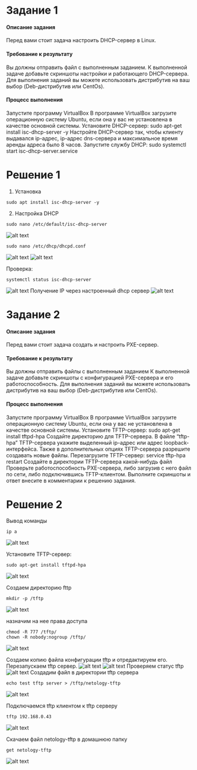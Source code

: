 # Задание 1
#### Описание задания
Перед вами стоит задача настроить DHCP-сервер в Linux.

#### Требование к результату
Вы должны отправить файл с выполненным заданием.
К выполненной задаче добавьте скриншоты настройки и работающего DHCP-сервера.
Для выполнения заданий вы можете использовать дистрибутив на ваш выбор (Deb-дистрибутив или CentOs).
#### Процесс выполнения
Запустите программу VirtualBox
В программе VirtualBox загрузите операционную систему Ubuntu, если она у вас не установлена в качестве основной системы.
Установите DHCP-сервер: sudo apt-get install isc-dhcp-server -y
Настройте DHCP-сервер так, чтобы клиенту выдавался ip-адрес, ip-адрес dns-сервера и максимальное время аренды адреса было 8 часов.
Запустите службу DHCP: sudo systemctl start isc-dhcp-server.service

# Решение 1
1) Установка
```
sudo apt install isc-dhcp-server -y
```
2) Настройка DHCP
```
sudo nano /etc/default/isc-dhcp-server
```
![alt text](img/image14.png)
```
sudo nano /etc/dhcp/dhcpd.conf
```
![alt text](img/image2.png)
![alt text](img/image13.png)

Проверка:
```
systemctl status isc-dhcp-server
```
![alt text](img/image4.png)
Получение IP через настроенный dhcp сервер
![alt text](img/image15.png)

# Задание 2
#### Описание задания
Перед вами стоит задача создать и настроить PXE-сервер.

#### Требование к результату
Вы должны отправить файлы с выполненным заданием
К выполненной задаче добавьте скриншоты с конфигурацией PXE-сервера и его работоспособность.
Для выполнения заданий вы можете использовать дистрибутив на ваш выбор (Deb-дистрибутив или CentOs).
#### Процесс выполнения
Запустите программу VirtualBox
В программе VirtualBox загрузите операционную систему Ubuntu, если она у вас не установлена в качестве основной системы.
Установите TFTP-сервер: sudo apt-get install tftpd-hpa
Создайте директорию для TFTP-сервера.
В файле “tftp-hpa” TFTP-сервера укажите выделенный ip-адрес или адрес loopback-интерфейса.
Также в дополнительных опциях TFTP-сервера разрешите создавать новые файлы.
Перезагрузите TFTP-сервер: service tftp-hpa restart
Создайте в директории TFTP-сервера какой-нибудь файл
Проверьте работоспособность PXE-сервера, либо загрузив с него файл по сети, либо подключившись TFTP-клиентом.
Выполните скриншоты и ответ внесите в комментарии к решению задания.

# Решение 2

Вывод команды 
```
ip a
```
![alt text](img/image5.png)

Установите TFTP-сервер: 
```
sudo apt-get install tftpd-hpa
```
![alt text](img/image7.png)

Создаем директорию fttp
```
mkdir -p /tftp
```
![alt text](img/image3.png)

назначим на нее права доступа
```
chmod -R 777 /tftp/
chown -R nobody:nogroup /tftp/
```
![alt text](img/image12.png)

Создаем копию файла конфигурации tftp и отредактируем его. Перезапускаем tftp сервер.
![alt text](img/image10.png)
![alt text](img/image6.png)
Проверяем статус tftp
![alt text](img/image11.png)
Создадим файл в директории tftp сервера
```
echo test tftp server > /tftp/netology-tftp
```
![alt text](img/image1.png)

Подключаемся tftp клиентом к tftp серверу
```
tftp 192.168.0.43
```
![alt text](img/image9.png)

Скачаем файл netology-tftp в домашнюю папку
```
get netology-tftp
```
![alt text](img/image8.png)
